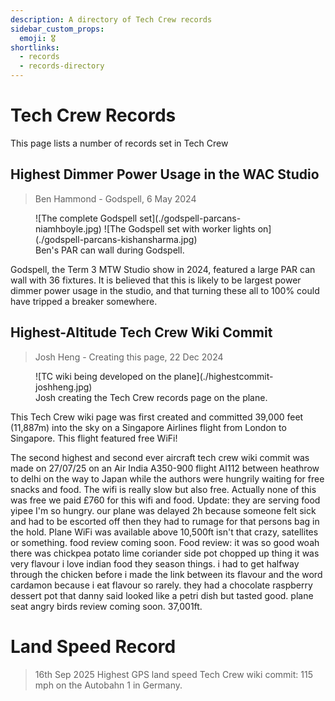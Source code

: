 ```yaml
---
description: A directory of Tech Crew records
sidebar_custom_props:
  emoji: 🎖️
shortlinks:
  - records
  - records-directory
---
```


# Tech Crew Records

This page lists a number of records set in Tech Crew

## Highest Dimmer Power Usage in the WAC Studio

> Ben Hammond - Godspell, 6 May 2024

<figure>
    <div class="img-gallery img-small">
    ![The complete Godspell set](./godspell-parcans-niamhboyle.jpg)
    ![The Godspell set with worker lights on](./godspell-parcans-kishansharma.jpg)
    </div>
    <figcaption>Ben's PAR can wall during Godspell.</figcaption>
</figure>

Godspell, the Term 3 MTW Studio show in 2024, featured a large PAR can wall with 36 fixtures. It is believed that this
is likely to be largest power dimmer power usage in the studio, and that turning these all to 100% could have tripped a
breaker somewhere.

## Highest-Altitude Tech Crew Wiki Commit

> Josh Heng - Creating this page, 22 Dec 2024

<figure>
    <div class="img-small">
    ![TC wiki being developed on the plane](./highestcommit-joshheng.jpg)
    </div>
    <figcaption>Josh creating the Tech Crew records page on the plane.</figcaption>
</figure>

This Tech Crew wiki page was first created and committed 39,000 feet (11,887m) into the sky on a Singapore Airlines
flight from London to Singapore. This flight featured free WiFi!

The second highest and second ever aircraft tech crew wiki commit was made on 27/07/25 on an Air India A350-900 flight
AI112 between heathrow to delhi on the way to Japan while the authors were hungrily waiting for free snacks and food.
The wifi is really slow but also free. Actually none of this was free we paid £760 for this wifi and food. Update: they
are serving food yipee I'm so hungry. our plane was delayed 2h because someone felt sick and had to be escorted off then
they had to rumage for that persons bag in the hold. Plane WiFi was available above 10,500ft isn't that crazy,
satellites or something. food review coming soon. Food review: it was so good woah there was chickpea potato lime
coriander side pot chopped up thing it was very flavour i love indian food they season things. i had to get halfway
through the chicken before i made the link between its flavour and the word cardamon because i eat flavour so rarely.
they had a chocolate raspberry dessert pot that danny said looked like a petri dish but tasted good. plane seat angry
birds review coming soon. 37,001ft. 

# Land Speed Record
> 16th Sep 2025
Highest GPS land speed Tech Crew wiki commit: 115 mph on the Autobahn 1 in Germany. 

